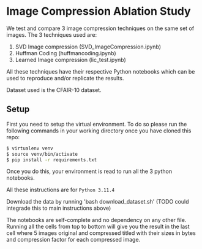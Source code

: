 # Image Compression Ablation Study

We test and compare 3 image compression techniques on the same set of images. The 3 techniques used are:

1. SVD Image compression (SVD_ImageCompression.ipynb)
2. Huffman Coding (huffmancoding.ipynb)
3. Learned Image compression (lic_test.ipynb)

All these techniques have their respective Python notebooks which can be used to reproduce and/or replicate the results. 

Dataset used is the CFAIR-10 dataset. 

## Setup
First you need to setup the virtual environment. To do so please run the following commands in your working directory once you have cloned this repo:
```bash
$ virtualenv venv
$ source venv/bin/activate
$ pip install -r requirements.txt
```
Once you do this, your environment is read to run all the 3 python notebooks.

All these instructions are for `Python 3.11.4`

Download the data by running 'bash download_dataset.sh' (TODO could integrade this to main instructions above)

The notebooks are self-complete and no dependency on any other file. Running all the cells from top to bottom will give you the result in the last cell where 5 images original and compressed titled with their sizes in bytes and compression factor for each compressed image.